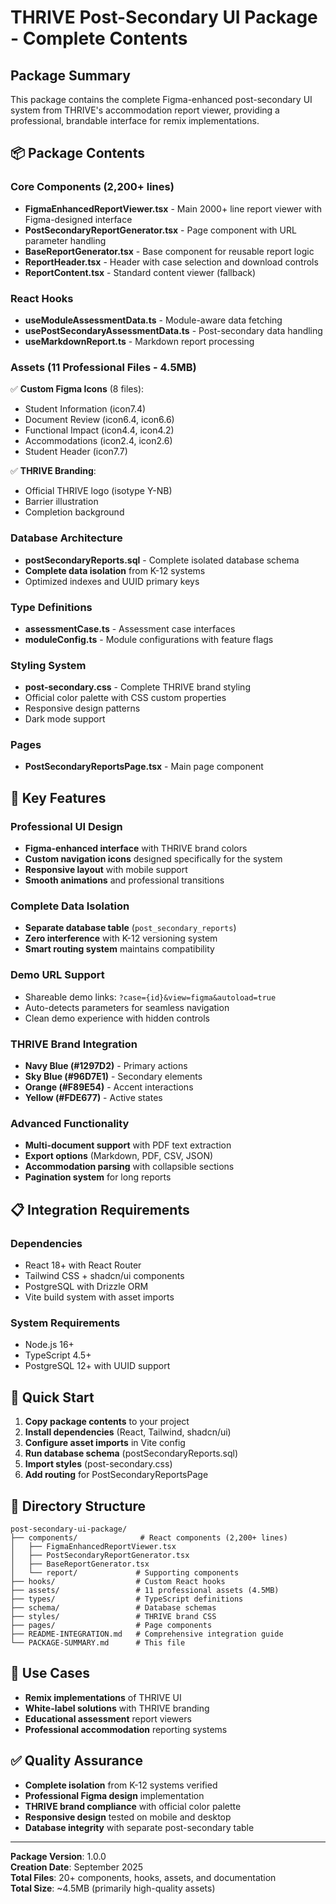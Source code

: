 # THRIVE Post-Secondary UI Package - Complete Contents

## Package Summary
This package contains the complete Figma-enhanced post-secondary UI system from THRIVE's accommodation report viewer, providing a professional, brandable interface for remix implementations.

## 📦 Package Contents

### Core Components (2,200+ lines)
- **FigmaEnhancedReportViewer.tsx** - Main 2000+ line report viewer with Figma-designed interface
- **PostSecondaryReportGenerator.tsx** - Page component with URL parameter handling
- **BaseReportGenerator.tsx** - Base component for reusable report logic
- **ReportHeader.tsx** - Header with case selection and download controls
- **ReportContent.tsx** - Standard content viewer (fallback)

### React Hooks
- **useModuleAssessmentData.ts** - Module-aware data fetching
- **usePostSecondaryAssessmentData.ts** - Post-secondary data handling
- **useMarkdownReport.ts** - Markdown report processing

### Assets (11 Professional Files - 4.5MB)
✅ **Custom Figma Icons** (8 files):
- Student Information (icon7.4)
- Document Review (icon6.4, icon6.6)
- Functional Impact (icon4.4, icon4.2)
- Accommodations (icon2.4, icon2.6)
- Student Header (icon7.7)

✅ **THRIVE Branding**:
- Official THRIVE logo (isotype Y-NB)
- Barrier illustration
- Completion background

### Database Architecture
- **postSecondaryReports.sql** - Complete isolated database schema
- **Complete data isolation** from K-12 systems
- Optimized indexes and UUID primary keys

### Type Definitions
- **assessmentCase.ts** - Assessment case interfaces
- **moduleConfig.ts** - Module configurations with feature flags

### Styling System
- **post-secondary.css** - Complete THRIVE brand styling
- Official color palette with CSS custom properties
- Responsive design patterns
- Dark mode support

### Pages
- **PostSecondaryReportsPage.tsx** - Main page component

## 🎨 Key Features

### Professional UI Design
- **Figma-enhanced interface** with THRIVE brand colors
- **Custom navigation icons** designed specifically for the system
- **Responsive layout** with mobile support
- **Smooth animations** and professional transitions

### Complete Data Isolation
- **Separate database table** (`post_secondary_reports`)
- **Zero interference** with K-12 versioning system
- **Smart routing system** maintains compatibility

### Demo URL Support
- Shareable demo links: `?case={id}&view=figma&autoload=true`
- Auto-detects parameters for seamless navigation
- Clean demo experience with hidden controls

### THRIVE Brand Integration
- **Navy Blue (#1297D2)** - Primary actions
- **Sky Blue (#96D7E1)** - Secondary elements  
- **Orange (#F89E54)** - Accent interactions
- **Yellow (#FDE677)** - Active states

### Advanced Functionality
- **Multi-document support** with PDF text extraction
- **Export options** (Markdown, PDF, CSV, JSON)
- **Accommodation parsing** with collapsible sections
- **Pagination system** for long reports

## 📋 Integration Requirements

### Dependencies
- React 18+ with React Router
- Tailwind CSS + shadcn/ui components
- PostgreSQL with Drizzle ORM
- Vite build system with asset imports

### System Requirements
- Node.js 16+
- TypeScript 4.5+
- PostgreSQL 12+ with UUID support

## 🚀 Quick Start

1. **Copy package contents** to your project
2. **Install dependencies** (React, Tailwind, shadcn/ui)
3. **Configure asset imports** in Vite config
4. **Run database schema** (postSecondaryReports.sql)
5. **Import styles** (post-secondary.css)
6. **Add routing** for PostSecondaryReportsPage

## 📁 Directory Structure
```
post-secondary-ui-package/
├── components/              # React components (2,200+ lines)
│   ├── FigmaEnhancedReportViewer.tsx
│   ├── PostSecondaryReportGenerator.tsx
│   ├── BaseReportGenerator.tsx
│   └── report/             # Supporting components
├── hooks/                  # Custom React hooks
├── assets/                 # 11 professional assets (4.5MB)
├── types/                  # TypeScript definitions
├── schema/                 # Database schemas
├── styles/                 # THRIVE brand CSS
├── pages/                  # Page components
├── README-INTEGRATION.md   # Comprehensive integration guide
└── PACKAGE-SUMMARY.md      # This file
```

## 🎯 Use Cases
- **Remix implementations** of THRIVE UI
- **White-label solutions** with THRIVE branding
- **Educational assessment** report viewers
- **Professional accommodation** reporting systems

## ✅ Quality Assurance
- **Complete isolation** from K-12 systems verified
- **Professional Figma design** implementation
- **THRIVE brand compliance** with official color palette
- **Responsive design** tested on mobile and desktop
- **Database integrity** with separate post-secondary table

---

**Package Version**: 1.0.0  
**Creation Date**: September 2025  
**Total Files**: 20+ components, hooks, assets, and documentation  
**Total Size**: ~4.5MB (primarily high-quality assets)